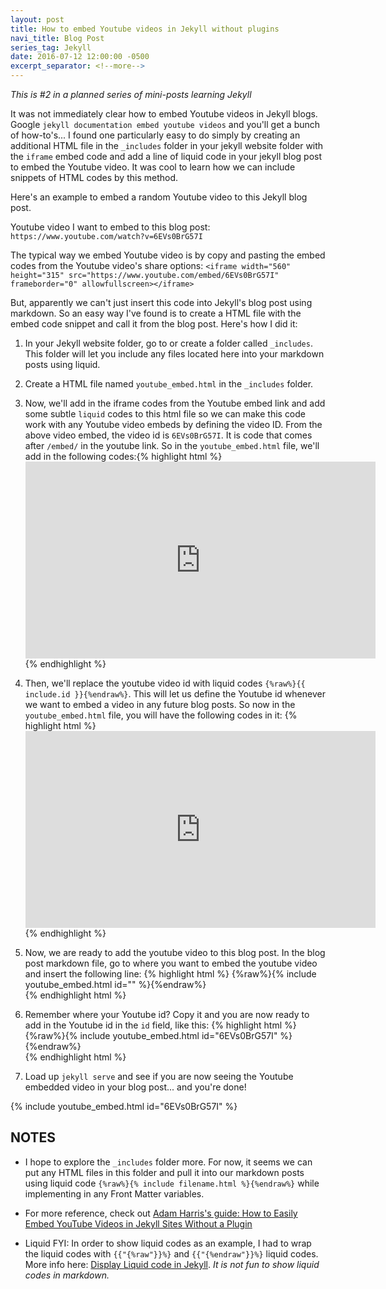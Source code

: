 ```yaml
---
layout: post
title: How to embed Youtube videos in Jekyll without plugins
navi_title: Blog Post
series_tag: Jekyll
date: 2016-07-12 12:00:00 -0500
excerpt_separator: <!--more-->
---
```


*This is #2 in a planned series of mini-posts learning Jekyll*

It was not immediately clear how to embed Youtube videos in Jekyll blogs.  Google `jekyll documentation embed youtube videos` and you'll get a bunch of how-to's... I found one particularly easy to do simply by creating an additional HTML file in the `_includes` folder in your jekyll website folder with the `iframe` embed code and add a line of liquid code in your jekyll blog post to embed the Youtube video.  It was cool to learn how we can include snippets of HTML codes by this method.

Here's an example to embed a random Youtube video to this Jekyll blog post.

Youtube video I want to embed to this blog post: `https://www.youtube.com/watch?v=6EVs0BrG57I`

The typical way we embed Youtube video is by copy and pasting the embed codes from the Youtube video's share options: `<iframe width="560" height="315" src="https://www.youtube.com/embed/6EVs0BrG57I" frameborder="0" allowfullscreen></iframe>`


But, apparently we can't just insert this code into Jekyll's blog post using markdown.  So an easy way I've found is to create a HTML file with the embed code snippet and call it from the blog post.  Here's how I did it:

1) In your Jekyll website folder, go to or create a folder called `_includes`.  This folder will let you include any files located here into your markdown posts using liquid.

2) Create a HTML file named `youtube_embed.html` in the `_includes` folder.

3) Now, we'll add in the iframe codes from the Youtube embed link and add some subtle `liquid` codes to this html file so we can make this code work with any Youtube video embeds by defining the video ID.  From the above video embed, the video id is `6EVs0BrG57I`.  It is code that comes after `/embed/` in the youtube link.  So in the `youtube_embed.html` file, we'll add in the following codes:{% highlight html %}<iframe width="560" height="315" src="https://www.youtube.com/embed/6EVs0BrG57I" frameborder="0" allowfullscreen></iframe>{% endhighlight %}

4) Then, we'll replace the youtube video id with liquid codes `{%raw%}{{ include.id }}{%endraw%}`.  This will let us define the Youtube id whenever we want to embed a video in any future blog posts. So now in the `youtube_embed.html` file, you will have the following codes in it:
{% highlight html %}<iframe width="560" height="315" src="https://www.youtube.com/embed/{%raw%}{{ include.id }}{%endraw%}" frameborder="0" allowfullscreen></iframe>
{% endhighlight %}

5) Now, we are ready to add the youtube video to this blog post.  In the blog post markdown file, go to where you want to embed the youtube video and insert the following line:
{% highlight html %}
{%raw%}{% include youtube_embed.html id="" %}{%endraw%}  
{% endhighlight html %}

6) Remember where your Youtube id?  Copy it and you are now ready to add in the Youtube id in the `id` field, like this:
{% highlight html %}
{%raw%}{% include youtube_embed.html id="6EVs0BrG57I" %}{%endraw%}  
{% endhighlight html %}

7) Load up `jekyll serve` and see if you are now seeing the Youtube embedded video in your blog post... and you're done!

{% include youtube_embed.html id="6EVs0BrG57I" %}

## NOTES

+ I hope to explore the `_includes` folder more.  For now, it seems we can put any HTML files in this folder and pull it into our markdown posts using liquid code `{%raw%}{% include filename.html %}{%endraw%}` while implementing in any Front Matter variables.

+ For more reference, check out [Adam Harris's guide: How to Easily Embed YouTube Videos in Jekyll Sites Without a Plugin](http://www.adamwadeharris.com/how-to-easily-embed-youtube-videos-in-jekyll-sites-without-a-plugin/)

+ Liquid FYI: In order to show liquid codes as an example, I had to wrap the liquid codes with `{{"{%raw"}}%}` and `{{"{%endraw"}}%}` liquid codes.  More info here: [Display Liquid code in Jekyll](https://truongtx.me/2013/01/09/display-liquid-code-in-jekyll).  *It is not fun to show liquid codes in markdown.*
